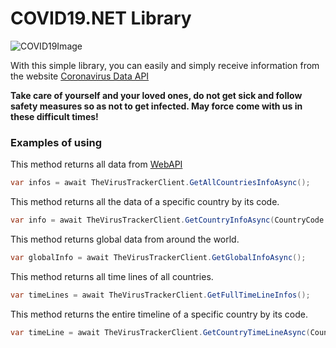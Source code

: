 # COVID19.NET Library

![COVID19Image](https://2hfybu1lrdue3x9wnu1dvw7s-wpengine.netdna-ssl.com/wp-content/uploads/2020/03/covid-19-image.png)

With this simple library, you can easily and simply receive information from the website [Coronavirus Data API](https://thevirustracker.com/)

**Take care of yourself and your loved ones, do not get sick and follow safety measures so as not to get infected. May force come with us in these difficult times!**

### Examples of using

This method returns all data from [WebAPI](https://api.thevirustracker.com/free-api?countryTotals=ALL)

```csharp
var infos = await TheVirusTrackerClient.GetAllCountriesInfoAsync();
```

This method returns all the data of a specific country by its code.

```csharp
var info = await TheVirusTrackerClient.GetCountryInfoAsync(CountryCode.RU);
```

This method returns global data from around the world.

```csharp
var globalInfo = await TheVirusTrackerClient.GetGlobalInfoAsync();
```

This method returns all time lines of all countries.

```csharp
var timeLines = await TheVirusTrackerClient.GetFullTimeLineInfos();
```

This method returns the entire timeline of a specific country by its code.

```csharp
var timeLine = await TheVirusTrackerClient.GetCountryTimeLineAsync(CountryCode.RU);
```
